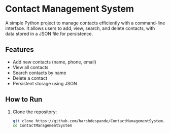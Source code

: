 # Contact Management System

A simple Python project to manage contacts efficiently with a command-line interface. It allows users to add, view, search, and delete contacts, with data stored in a JSON file for persistence.

## Features
- Add new contacts (name, phone, email)
- View all contacts
- Search contacts by name
- Delete a contact
- Persistent storage using JSON

## How to Run
1. Clone the repository:
   ```bash
   git clone https://github.com/harshdespande/ContactManagementSystem.git
   cd ContactManagementSystem
